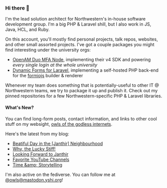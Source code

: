 ### Hi there 👋
I'm the lead solution architect for Northwestern's in-house software development group. I'm a big PHP & Laravel shill, but I also work in JS, Java, HCL, and Ruby.

On this account, you'll mostly find personal projects, talk repos, websites, and other small assorted projects. I've got a couple packages you might find interesting under the university orgs:

- [OpenAM Duo MFA Node](https://github.com/NUIT-ISO/duo-universal-prompt-auth-node), implementing their v4 SDK and powering *every single login at the whole university*
- [Dynamic Forms for Laravel](https://github.com/NIT-Administrative-Systems/dynamic-forms), implementing a self-hosted PHP back-end for the [formiojs](https://github.com/formio/formio.js/) builder & renderer

Whenever my team does something that is potentially-useful to other IT @ Northwestern teams, we try to package it up and publish it. Check out my pinned repositories for a few Northwestern-specific PHP & Laravel libraries.

#### What's New?
You can find long-form posts, contact information, and links to other cool stuff on my websight, [owls of the godless internets](https://godless-internets.org).

Here's the latest from my blog:

<!-- BLOG-POST-LIST:START -->
- [Beatiful Day in the [Janthir] Neighbourhood](https://godless-internets.org/2024/08/20/beatiful-day-in-the-janthir-neighbourhood)
- [Why, the Lucky Stiff!](https://godless-internets.org/2024/08/19/why-the-lucky-stiff)
- [Looking Forward to Janthir](https://godless-internets.org/2024/08/18/looking-forward-to-janthir)
- [Favorite YouTube Channels](https://godless-internets.org/2024/08/17/favorite-youtube-channels)
- [Time &amp;amp; Storytelling](https://godless-internets.org/2024/08/16/time-storytelling)
<!-- BLOG-POST-LIST:END -->

I'm also active on the fediverse. You can follow me at [@owls@mastodon.yshi.org](https://mastodon.yshi.org/@owls)!
